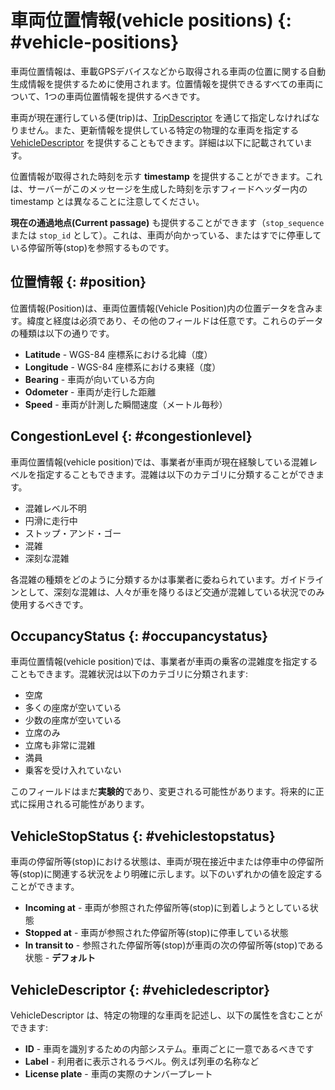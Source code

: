 # 車両位置情報(vehicle positions) {: #vehicle-positions}

車両位置情報は、車載GPSデバイスなどから取得される車両の位置に関する自動生成情報を提供するために使用されます。位置情報を提供できるすべての車両について、1つの車両位置情報を提供するべきです。

車両が現在運行している便(trip)は、[TripDescriptor](../../reference/#message-tripdescriptor) を通じて指定しなければなりません。また、更新情報を提供している特定の物理的な車両を指定する [VehicleDescriptor](../../reference/#message-vehicledescriptor) を提供することもできます。詳細は以下に記載されています。

位置情報が取得された時刻を示す **timestamp** を提供することができます。これは、サーバーがこのメッセージを生成した時刻を示すフィードヘッダー内の timestamp とは異なることに注意してください。

**現在の通過地点(Current passage)** も提供することができます（`stop_sequence` または `stop_id` として）。これは、車両が向かっている、またはすでに停車している停留所等(stop)を参照するものです。

## 位置情報 {: #position}

位置情報(Position)は、車両位置情報(Vehicle Position)内の位置データを含みます。緯度と経度は必須であり、その他のフィールドは任意です。これらのデータの種類は以下の通りです。

*   **Latitude** - WGS-84 座標系における北緯（度）
*   **Longitude** - WGS-84 座標系における東経（度）
*   **Bearing** - 車両が向いている方向
*   **Odometer** - 車両が走行した距離
*   **Speed** - 車両が計測した瞬間速度（メートル毎秒）

## CongestionLevel {: #congestionlevel}

車両位置情報(vehicle position)では、事業者が車両が現在経験している混雑レベルを指定することもできます。混雑は以下のカテゴリに分類することができます。

*   混雑レベル不明
*   円滑に走行中
*   ストップ・アンド・ゴー
*   混雑
*   深刻な混雑

各混雑の種類をどのように分類するかは事業者に委ねられています。ガイドラインとして、深刻な混雑は、人々が車を降りるほど交通が混雑している状況でのみ使用するべきです。

## OccupancyStatus {: #occupancystatus}


車両位置情報(vehicle position)では、事業者が車両の乗客の混雑度を指定することもできます。混雑状況は以下のカテゴリに分類されます:

*   空席
*   多くの座席が空いている
*   少数の座席が空いている
*   立席のみ
*   立席も非常に混雑
*   満員
*   乗客を受け入れていない

このフィールドはまだ**実験的**であり、変更される可能性があります。将来的に正式に採用される可能性があります。

## VehicleStopStatus {: #vehiclestopstatus}

車両の停留所等(stop)における状態は、車両が現在接近中または停車中の停留所等(stop)に関連する状況をより明確に示します。以下のいずれかの値を設定することができます。

*   **Incoming at** - 車両が参照された停留所等(stop)に到着しようとしている状態
*   **Stopped at** - 車両が参照された停留所等(stop)に停車している状態
*   **In transit to** - 参照された停留所等(stop)が車両の次の停留所等(stop)である状態 - **デフォルト**

## VehicleDescriptor {: #vehicledescriptor}

VehicleDescriptor は、特定の物理的な車両を記述し、以下の属性を含むことができます:

*   **ID** - 車両を識別するための内部システム。車両ごとに一意であるべきです
*   **Label** - 利用者に表示されるラベル。例えば列車の名称など
*   **License plate** - 車両の実際のナンバープレート
